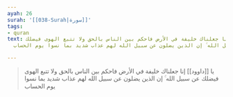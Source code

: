 ```yaml
---
ayah: 26
surah: '[[038-Surah|سورة]]'
tags:
- quran
text: يا داوود إنا جعلناك خليفة في الأرض فاحكم بين الناس بالحق ولا تتبع الهوى فيضلك
  عن سبيل الله ۚ إن الذين يضلون عن سبيل الله لهم عذاب شديد بما نسوا يوم الحساب

---
```

> يا [[داوود]] إنا جعلناك خليفة في الأرض فاحكم بين الناس بالحق ولا تتبع الهوى فيضلك عن سبيل الله ۚ إن الذين يضلون عن سبيل الله لهم عذاب شديد بما نسوا يوم الحساب
